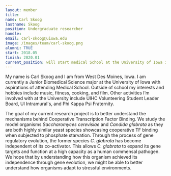 ```yaml
---
layout: member
title:
name: Carl Skoog
lastname: Skoog
position: Undergraduate researcher
handle:
email: carl-skoog@uiowa.edu
image: /images/team/carl-skoog.png
alumni: TRUE
start: 2018.05
finish: 2020.01
current_position: will start medical School at the University of Iowa in 2020 fall
---
```


My name is Carl Skoog and I am from West Des Moines, Iowa. I am currently a Junior Biomedical Science major at the University of Iowa with aspirations of attending Medical School. Outside of school my interests and hobbies include music, fitness, cooking, and film. Other activities I’m involved with at the University include UIHC Volunteering Student Leader Board, UI Intramural's, and Phi Kappa Psi Fraternity.

The goal of my current research project is to better understand the mechanisms behind Cooperative Transcription Factor Binding.  We study the model organisms _Saccharomyces cerevisiae_ and _Candida glabrata_ as they are both highly similar yeast species showcasing cooperative TF binding when subjected to phosphate starvation. Through the process of gene regulatory evolution, the former species _C. glabrata_ has become independent of its co-activator.  This allows _C. glabrata_ to expand its gene targets and function at a high capacity as a human commensal pathogen.  We hope that by understanding how this organism achieved its independence through gene evolution, we might be able to better understand how organisms adapt to stressful environments.

